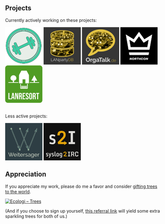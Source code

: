 ## Projects

Currently actively working on these projects:

<div>
  <a href="https://byceps.nwsnet.de/" title="BYCEPS – LAN party platform"><img src="https://raw.githubusercontent.com/homeworkprod/homeworkprod/main/images/byceps.svg" alt="BYCEPS logo" width="120" height="120"></a>
  <a href="https://lanpartydb.orgatalk.de/" title="LAN Party Database"><img src="https://raw.githubusercontent.com/homeworkprod/homeworkprod/main/images/lanpartydb_512x512.png" alt="LANpartyDB logo" width="120" height="120"></a>
  <a href="https://www.orgatalk.de/" title="OrgaTalk – LAN party organizer community"><img src="https://raw.githubusercontent.com/homeworkprod/homeworkprod/main/images/orgatalk_480x480.png" alt="OrgaTalk logo" width="120" height="120"></a>
  <a href="https://www.northcon.de/" title="NorthCon – Big LAN party in Neumünster, Germany"><img src="https://raw.githubusercontent.com/homeworkprod/homeworkprod/main/images/northcon.svg" alt="NorthCon logo" width="120" height="120"></a>
  <a href="https://www.lanresort.de/" title="LANresort – LAN party in Bungalows, in Bispingen, Germany"><img src="https://raw.githubusercontent.com/homeworkprod/homeworkprod/main/images/lanresort.svg" alt="LANresort logo" width="120" height="120"></a>
</div>

<br>

Less active projects:

<div>
  <a href="https://github.com/homeworkprod/weitersager" title="Weitersager"><img src="https://raw.githubusercontent.com/homeworkprod/homeworkprod/main/images/weitersager.svg" alt="Weitersager logo" width="120" height="120"></a>
  <a href="https://github.com/homeworkprod/syslog2irc" title="syslog2IRC"><img src="https://raw.githubusercontent.com/homeworkprod/homeworkprod/main/images/syslog2irc_480x480.png" alt="syslog2IRC logo" width="120" height="120"></a>
</div>


## Appreciation

If you appreciate my work, please do me a favor and consider [gifting
trees to the world](https://ecologi.com/homeworkprod).

<a href="https://ecologi.com/homeworkprod"><img src="https://img.shields.io/ecologi/trees/homeworkprod" alt="Ecologi – Trees" width="68" height="20"></a>

(And if you choose to sign up yourself, [this referral
link](https://ecologi.com/homeworkprod?direct=true&r=659932316b887049d65bb503)
will yield some extra sparkling trees for both of us.)
